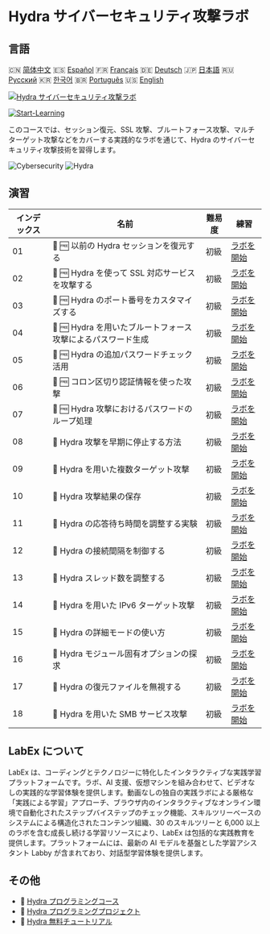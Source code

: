 # Hydra サイバーセキュリティ攻撃ラボ

## 言語

🇨🇳 [简体中文](README_zh.md) 🇪🇸 [Español](README_es.md) 🇫🇷 [Français](README_fr.md) 🇩🇪 [Deutsch](README_de.md) 🇯🇵 [日本語](README_ja.md) 🇷🇺 [Русский](README_ru.md) 🇰🇷 [한국어](README_ko.md) 🇧🇷 [Português](README_pt.md) 🇺🇸 [English](README.md) 

[![Hydra サイバーセキュリティ攻撃ラボ](https://cover-creator.labex.io/hydra-cybersecurity-attack-labs.png?lang=ja)](https://labex.io/ja/courses/hydra-cybersecurity-attack-labs)

[![Start-Learning](https://img.shields.io/badge/Start-Learning-whitesmoke?style=for-the-badge)](https://labex.io/ja/courses/hydra-cybersecurity-attack-labs)

このコースでは、セッション復元、SSL 攻撃、ブルートフォース攻撃、マルチターゲット攻撃などをカバーする実践的なラボを通じて、Hydra のサイバーセキュリティ攻撃技術を習得します。

![Cybersecurity](https://img.shields.io/badge/Cybersecurity-whitesmoke?style=for-the-badge&logo=cybersecurity)
![Hydra](https://img.shields.io/badge/Hydra-whitesmoke?style=for-the-badge&logo=hydra)


## 演習

|   インデックス | 名前                                                         | 難易度   | 練習                                                                                                                          |
|----------------|--------------------------------------------------------------|----------|-------------------------------------------------------------------------------------------------------------------------------|
|             01 | 📖 🆓 以前の Hydra セッションを復元する                      | 初級     | <a target='_blank' href='https://labex.io/ja/tutorials/hydra-restore-a-previous-hydra-session-550772'>ラボを開始</a>          |
|             02 | 📖 🆓 Hydra を使って SSL 対応サービスを攻撃する              | 初級     | <a target='_blank' href='https://labex.io/ja/tutorials/hydra-attack-ssl-enabled-services-with-hydra-550762'>ラボを開始</a>    |
|             03 | 📖 🆓 Hydra のポート番号をカスタマイズする                   | 初級     | <a target='_blank' href='https://labex.io/ja/tutorials/hydra-customize-hydra-port-numbers-550765'>ラボを開始</a>              |
|             04 | 📖 🆓 Hydra を用いたブルートフォース攻撃によるパスワード生成 | 初級     | <a target='_blank' href='https://labex.io/ja/tutorials/hydra-generate-passwords-with-hydra-brute-force-550769'>ラボを開始</a> |
|             05 | 📖 🆓 Hydra の追加パスワードチェック活用                     | 初級     | <a target='_blank' href='https://labex.io/ja/tutorials/hydra-use-additional-hydra-password-checks-550776'>ラボを開始</a>      |
|             06 | 📖 🆓 コロン区切り認証情報を使った攻撃                       | 初級     | <a target='_blank' href='https://labex.io/ja/tutorials/hydra-attack-with-colon-separated-credentials-550763'>ラボを開始</a>   |
|             07 | 📖 🆓 Hydra 攻撃におけるパスワードのループ処理               | 初級     | <a target='_blank' href='https://labex.io/ja/tutorials/hydra-loop-passwords-in-hydra-attacks-550771'>ラボを開始</a>           |
|             08 | 📖  Hydra 攻撃を早期に停止する方法                           | 初級     | <a target='_blank' href='https://labex.io/ja/tutorials/hydra-stop-hydra-attacks-early-550774'>ラボを開始</a>                  |
|             09 | 📖  Hydra を用いた複数ターゲット攻撃                         | 初級     | <a target='_blank' href='https://labex.io/ja/tutorials/hydra-attack-multiple-targets-with-hydra-550760'>ラボを開始</a>        |
|             10 | 📖  Hydra 攻撃結果の保存                                     | 初級     | <a target='_blank' href='https://labex.io/ja/tutorials/hydra-save-hydra-attack-results-550773'>ラボを開始</a>                 |
|             11 | 📖  Hydra の応答待ち時間を調整する実験                       | 初級     | <a target='_blank' href='https://labex.io/ja/tutorials/hydra-fine-tune-hydra-response-wait-times-550768'>ラボを開始</a>       |
|             12 | 📖  Hydra の接続間隔を制御する                               | 初級     | <a target='_blank' href='https://labex.io/ja/tutorials/hydra-control-hydra-connection-intervals-550764'>ラボを開始</a>        |
|             13 | 📖  Hydra スレッド数を調整する                               | 初級     | <a target='_blank' href='https://labex.io/ja/tutorials/hydra-adjust-hydra-thread-counts-550758'>ラボを開始</a>                |
|             14 | 📖  Hydra を用いた IPv6 ターゲット攻撃                       | 初級     | <a target='_blank' href='https://labex.io/ja/tutorials/hydra-attack-ipv6-targets-with-hydra-550759'>ラボを開始</a>            |
|             15 | 📖  Hydra の詳細モードの使い方                               | 初級     | <a target='_blank' href='https://labex.io/ja/tutorials/hydra-use-hydra-verbose-mode-550777'>ラボを開始</a>                    |
|             16 | 📖  Hydra モジュール固有オプションの探求                     | 初級     | <a target='_blank' href='https://labex.io/ja/tutorials/hydra-explore-hydra-module-specific-options-550767'>ラボを開始</a>     |
|             17 | 📖  Hydra の復元ファイルを無視する                           | 初級     | <a target='_blank' href='https://labex.io/ja/tutorials/hydra-ignore-hydra-restore-files-550770'>ラボを開始</a>                |
|             18 | 📖  Hydra を用いた SMB サービス攻撃                          | 初級     | <a target='_blank' href='https://labex.io/ja/tutorials/hydra-attack-smb-services-with-hydra-550761'>ラボを開始</a>            |

## LabEx について

LabEx は、コーディングとテクノロジーに特化したインタラクティブな実践学習プラットフォームです。ラボ、AI 支援、仮想マシンを組み合わせて、ビデオなしの実践的な学習体験を提供します。動画なしの独自の実践ラボによる厳格な「実践による学習」アプローチ、ブラウザ内のインタラクティブなオンライン環境で自動化されたステップバイステップのチェック機能、スキルツリーベースのシステムによる構造化されたコンテンツ組織、30 のスキルツリーと 6,000 以上のラボを含む成長し続ける学習リソースにより、LabEx は包括的な実践教育を提供します。プラットフォームには、最新の AI モデルを基盤とした学習アシスタント Labby が含まれており、対話型学習体験を提供します。

## その他

- 🔗 [Hydra プログラミングコース](https://github.com/labex-labs/awesome-programming-courses)
- 🔗 [Hydra プログラミングプロジェクト](https://github.com/labex-labs/awesome-programming-projects)
- 🔗 [Hydra 無料チュートリアル](https://github.com/labex-labs/hydra-free-tutorials)

